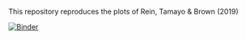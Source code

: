 This repository reproduces the plots of Rein, Tamayo & Brown (2019) 

[![Binder](http://mybinder.org/badge_logo.svg)](http://mybinder.org/v2/gh/hannorein/ReinTamayoBrown2019/binder)

